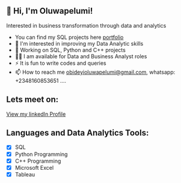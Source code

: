 
## 👋 Hi, I'm Oluwapelumi!

Interested in business transformation through data and analytics
+ You can find my SQL projects here [portfolio](https://github.com/Obideyioluwapelumi/SQL_Portfolio_Projects.git)
+ 👀 I'm interested in improving my Data Analytic skills
+ 🌱 Working on SQL, Python and C++ projects
+ 🥅💞️ I am available for Data and Business Analyst roles
+ ⚡ It is fun to write codes and queries
+ 📫 How to reach me obideyioluwapelumi@gmail.com, whatsapp: +2348160853651 ....


## Lets meet on:
[View my linkedIn Profile](https://www.linkedin.com/in/oluwapelumi-obideyi-524647135/)

## Languages and Data Analytics Tools:

- [x] SQL
- [x] Python Programming
- [x] C++ Programming
- [x] Microsoft Excel
- [x] Tableau 

<!---
Obideyioluwapelumi/Obideyioluwapelumi is a ✨ special ✨ repository because its `README.md` (this file) appears on your GitHub profile.
You can click the Preview link to take a look at your changes.
--->
